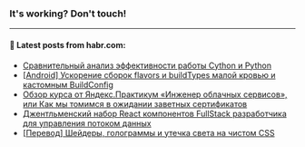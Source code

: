 ### It's working? Don't touch!

---
<!--
#### 🛠️ Technical stack:

![C++](https://img.shields.io/badge/C++-informational?logo=c%2B%2B&style=flat&logoColor=white&color=9C033A)
![Java](https://img.shields.io/badge/Java-informational?logo=java&style=flat&logoColor=white&color=007396)
![Kotlin](https://img.shields.io/badge/Kotlin-informational?logo=Kotlin&style=flat&logoColor=white&color=0095D5)
![JS](https://img.shields.io/badge/JS-informational?logo=javaScript&style=flat&logoColor=black&color=F7Df1E) <br>
![HTML5](https://img.shields.io/badge/HTML5-informational?logo=html5&style=flat&logoColor=white&color=E34F26)
![CSS3](https://img.shields.io/badge/CSS3-informational?logo=css3&style=flat&logoColor=white&color=157286)
![Sass](https://img.shields.io/badge/Saas-informational?logo=sass&style=flat&logoColor=white&color=hotpink)
![PHP](https://img.shields.io/badge/PHP-informational?logo=php&style=flat&logoColor=white&color=777BB4) <br>
![WebPAck](https://img.shields.io/badge/WebPack-informational?logo=webPack&style=flat&logoColor=white&color=FF6F00)
![Bootstrap](https://img.shields.io/badge/Bootstrap-informational?logo=Bootstrap&style=flat&logoColor=white&color=7952B3)
![MySQL](https://img.shields.io/badge/MySQL-informational?logo=MySQL&style=flat&logoColor=white&color=00f) <br>
![NodeJS](https://img.shields.io/badge/NodeJS-informational?logo=node.js&style=flat&logoColor=white&color=43853D)
![Spring](https://img.shields.io/badge/Spring-informational?logo=Spring&style=flat&logoColor=white&color=0A9EDC)
![Angular](https://img.shields.io/badge/Vue-informational?logo=vue.js&style=flat&logoColor=white&color=red)
![Git](https://img.shields.io/badge/Git-informational?logo=git&style=flat&logoColor=white&color=darkorange)

___
-->

#### 💬 Latest posts from habr.com:

<!-- BLOG-POST-LIST:START -->
- [Сравнительный анализ эффективности работы Cython и Python](https://habr.com/ru/post/676426/?utm_source=habrahabr&utm_medium=rss&utm_campaign=676426)
- [[Android] Ускорение сборок flavors и buildTypes малой кровью и кастомным BuildConfig](https://habr.com/ru/post/676634/?utm_source=habrahabr&utm_medium=rss&utm_campaign=676634)
- [Обзор курса от Яндекс.Практикум «Инженер облачных сервисов», или Как мы томимся в ожидании заветных сертификатов](https://habr.com/ru/post/675974/?utm_source=habrahabr&utm_medium=rss&utm_campaign=675974)
- [Джентльменский набор React компонентов FullStack разработчика для управления потоком данных](https://habr.com/ru/post/676612/?utm_source=habrahabr&utm_medium=rss&utm_campaign=676612)
- [[Перевод] Шейдеры, голограммы и утечка света на чистом CSS](https://habr.com/ru/post/675862/?utm_source=habrahabr&utm_medium=rss&utm_campaign=675862)
<!-- BLOG-POST-LIST:END -->
